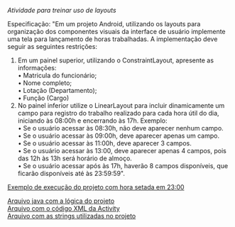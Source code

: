 *Atividade para treinar uso de layouts*

Especificação:
"Em um projeto Android, utilizando os layouts para organização dos componentes visuais da
interface de usuário implemente uma tela para lançamento de horas trabalhadas. A implementação
deve seguir as seguintes restrições:
1. Em um painel superior, utilizando o ConstraintLayout, apresente as informações:</br>
• Matricula do funcionário;</br>
• Nome completo;</br>
• Lotação (Departamento);</br>
• Função (Cargo)</br>
2. No painel inferior utilize o LinearLayout para incluir dinamicamente um campo para
registro do trabalho realizado para cada hora útil do dia, iniciando às 08:00h e encerrando
às 17h. Exemplo:</br>
• Se o usuário acessar às 08:30h, não deve aparecer nenhum campo.</br>
• Se o usuário acessar às 09:00h, deve aparecer apenas um campo.</br>
• Se o usuário acessar às 11:00h, deve aparecer 3 campos.</br>
• Se o usuário acessar às 13:00, deve aparecer apenas 4 campos, pois das 12h às 13h
será horário de almoço.</br>
• Se o usuário acessar após às 17h, haverão 8 campos disponíveis, que ficarão
disponíveis até às 23:59:59".</br>

[Exemplo de execução do projeto com hora setada em 23:00]()</br>

[Arquivo java com a lógica do projeto](https://github.com/MatheusHeck2001/sistemaPontoAndroid/blob/main/app/src/main/java/com/example/atividade5/MainActivity.java)</br>
[Arquivo com o código XML da Activity](https://github.com/MatheusHeck2001/sistemaPontoAndroid/blob/main/app/src/main/res/layout/activity_main.xml)</br>
[Arquivo com as strings utilizadas no projeto](https://github.com/MatheusHeck2001/sistemaPontoAndroid/blob/main/app/src/main/res/values/strings.xml)</br>
